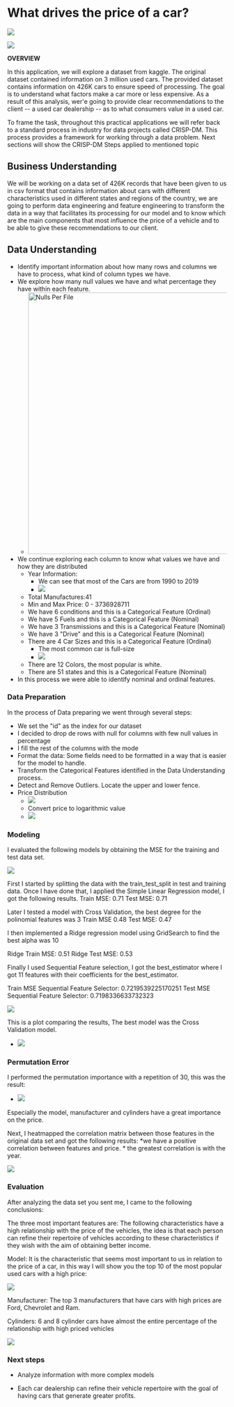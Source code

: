 # What drives the price of a car?

![](images/kurt.jpeg)


![](images/kurt.jpeg)


**OVERVIEW**

In this application, we will explore a dataset from kaggle. The original dataset contained information on 3 million used cars. The provided dataset contains information on 426K cars to ensure speed of processing.  The goal is to understand what factors make a car more or less expensive.  As a result of this analysis, wer'e going to provide clear recommendations to the client -- a used car dealership -- as to what consumers value in a used car.

To frame the task, throughout this practical applications we will refer back to a standard process in industry for data projects called CRISP-DM. This process provides a framework for working through a data problem. 
Next sections will show the CRISP-DM Steps applied to mentioned topic


## Business Understanding

We will be working on a data set of 426K records that have been given to us in csv format that contains information about cars with different characteristics used in different states and regions of the country, we are going to perform data engineering and feature engineering to transform the data in a way that facilitates its processing for our model and to know which are the main components that most influence the price of a vehicle and to be able to give these recommendations to our client.

## Data Understanding

* Identify important information about how many rows and columns we have to process, what kind of column types we have.
* We explore how many null values we have and what percentage they have within each feature.
  * <img src="images/dataUnderstanding/nulls.png" alt="Nulls Per File" width="500" height="600">
* We continue exploring each column to know what values we have and how they are distributed
    * Year Information:
      * We can see that most of the Cars are from 1990 to 2019
      * ![](images/dataUnderstanding/yearsInformation2.png)
    * Total Manufactures:41
    * Min and Max Price: 0 - 3736928711
    * We have 6 conditions and this is a Categorical Feature (Ordinal)
    * We have 5 Fuels and this is a Categorical Feature (Nominal)
    * We have 3 Transmissions and this is a Categorical Feature (Nominal)
    * We have 3 "Drive" and this is a Categorical Feature (Nominal)
    * There are 4 Car Sizes and this is a Categorical Feature (Ordinal)
      * The most common car is full-size
      * ![](images/dataUnderstanding/carSizes.png)
    * There are 12 Colors, the most popular is white.
    * There are 51 states and this is a Categorical Feature (Nominal)
* In this process we were able to identify nominal and ordinal features.

### Data Preparation

In the process of Data preparing we went through several steps:
  * We set the "id" as the index for our dataset
  * I decided to drop de rows with null for columns with few null values in percentage
  * I fill the rest of the columns with the mode
  * Format the data: Some fields need to be formatted in a way that is easier for the model to handle.
  * Transform the Categorical Features identified in the Data Understanding process.
  * Detect and Remove Outliers. Locate the upper and lower fence.
  * Price Distribution
    * ![](images/dataUnderstanding/priceDistribution.png)
    * Convert price to logarithmic value
    * ![](images/dataUnderstanding/logPriceDistribution.png)

### Modeling

I evaluated the following models by obtaining the MSE for the training and test data set.

![](images/dataUnderstanding/models.png)

First I started by splitting the data with the train_test_split in test and training data. Once I have done that, I applied the Simple Linear Regression model, I got the following results.
  Train MSE:  0.71
  Test MSE:  0.71

Later I tested a model with Cross Validation, the best degree for the polinomial features was 3
  Train MSE 0.48
  Test MSE: 0.47

I then implemented a Ridge regression model using GridSearch to find the best alpha was 10

Ridge Train MSE:  0.51
Ridge Test MSE:  0.53

Finally I used Sequential Feature selection, I got the best_estimator where I got 11 features with their coefficients for the best_estimator.

Train MSE Sequential Feature Selector: 0.7219539225170251
Test MSE Sequential Feature Selector: 0.7198336633732323

![](images/dataUnderstanding/SequentialFeatureCoefficients.png)

This is a plot comparing the results, The best model was the Cross Validation model.

* ![](images/dataUnderstanding/modelMSE.png)

### Permutation Error

I performed the permutation importance with a repetition of 30, this was the result:

* ![](images/dataUnderstanding/permutationImportance.png)

Especially the model, manufacturer and cylinders have a great importance on the price.

Next, I heatmapped the correlation matrix between those features in the original data set and got the following results:
     *we have a positive correlation between features and price.
     * the greatest correlation is with the year.

![](images/dataUnderstanding/correlationPermutationImportance.png)

### Evaluation

After analyzing the data set you sent me, I came to the following conclusions:

The three most important features are:
The following characteristics have a high relationship with the price of the vehicles, the idea is that each person can refine their repertoire of vehicles according to these characteristics if they wish with the aim of obtaining better income.

Model: It is the characteristic that seems most important to us in relation to the price of a car, in this way I will show you the top 10 of the most popular used cars with a high price:

![](images/dataUnderstanding/modelHighPrices.png)

Manufacturer: The top 3 manufacturers that have cars with high prices are Ford, Chevrolet and Ram.


Cylinders: 6 and 8 cylinder cars have almost the entire percentage of the relationship with high priced vehicles

![](images/dataUnderstanding/cylinders.png)

### Next steps

* Analyze information with more complex models

* Each car dealership can refine their vehicle repertoire with the goal of having cars that generate greater profits.